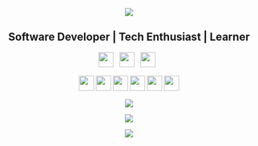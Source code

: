 <p align="center">
  <img src="https://readme-typing-svg.herokuapp.com?lines=Hello,+There!+👋;I'm Aden....;Glad+to+see+you+here!&center=true&width=500&height=50">

  <h2 align="center">Software Developer | Tech Enthusiast | Learner</h2>

  <p align="center">
    <a href="mailto:your-email@example.com"><img height="30" src="https://img.shields.io/badge/gmail-c14438?&style=for-the-badge&logo=gmail&logoColor=white"></a>&nbsp;&nbsp;
    <a href="https://linkedin.com/in/adentahir"><img height="30" src="https://img.shields.io/badge/linkedin-0A66C2?&style=for-the-badge&logo=linkedin&logoColor=white"></a>&nbsp;&nbsp;
    <a href="https://twitter.com/adentahir"><img height="30" src="https://img.shields.io/badge/twitter-1DA1F2?&style=for-the-badge&logo=twitter&logoColor=white"></a>&nbsp;&nbsp;
  </p>
  
  <p align="center">
    <img height="30" src="https://img.shields.io/badge/-rust-000000?style=flat&logo=rust">
    <img height="30" src="https://img.shields.io/badge/-javascript-F0DB4F?style=flat&logo=javascript&logoColor=black">
    <img height="30" src="https://img.shields.io/badge/-typescript-3178C6?style=flat&logo=typescript&logoColor=white">
    <img height="30" src="https://img.shields.io/badge/-react-61DBFB?style=flat&logo=react&logoColor=black">
    <img height="30" src="https://img.shields.io/badge/-docker-2496ED?style=flat&logo=docker&logoColor=white">
    <img height="30" src="https://img.shields.io/badge/-elixir-4B275F?style=flat&logo=elixir">
    <!-- Add more tech stack here -->
  </p>

  <p align="center">
    <img align="center" src="https://github-readme-stats.vercel.app/api?username=adentahir&show_icons=true&line_height=20&show_owner=false&bg_color=0,73FA79,73FDFF,D783FF&theme=graywhite">
  </p>

  <p align="center">
    <img align="center" src="https://github-readme-stats.vercel.app/api/top-langs/?username=adentahir&layout=compact&bg_color=0,73FA79,73FDFF,D783FF&theme=graywhite">
  </p>

  <p align="center">
    <img src="https://activity-graph.herokuapp.com/graph?username=adentahir&bg_color=0,73FA79,73FDFF,D783FF&color=8B949E&line=8B949E&point=FFFFFF&hide_border=true">
  </p>
</p>
